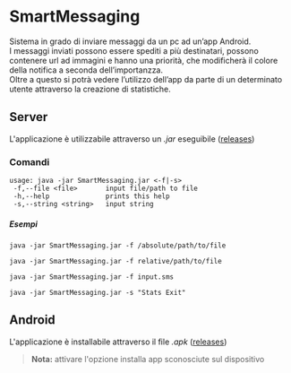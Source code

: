 # SmartMessaging

Sistema in grado di inviare messaggi da un pc ad un’app Android.  
I messaggi inviati possono essere spediti a più destinatari, possono contenere url ad immagini e hanno una priorità, che modificherà il colore della notifica a seconda dell’importanzza.  
Oltre a questo si potrà vedere l’utilizzo dell’app da parte di un determinato utente attraverso la creazione di statistiche. 

## Server

L'applicazione è utilizzabile attraverso un *.jar* eseguibile ([releases](https://github.com/EdoCrippaOfficial/smartmessaging/releases/latest))

### Comandi
```
usage: java -jar SmartMessaging.jar <-f|-s>
 -f,--file <file>       input file/path to file
 -h,--help              prints this help
 -s,--string <string>   input string
```
##### Esempi
```
java -jar SmartMessaging.jar -f /absolute/path/to/file
```
```
java -jar SmartMessaging.jar -f relative/path/to/file
```
```
java -jar SmartMessaging.jar -f input.sms
```
```
java -jar SmartMessaging.jar -s "Stats Exit"
```

## Android
L'applicazione è installabile attraverso il file *.apk* ([releases](https://github.com/EdoCrippaOfficial/smartmessaging/releases/latest))
> **Nota:** attivare l'opzione installa app sconosciute sul dispositivo
